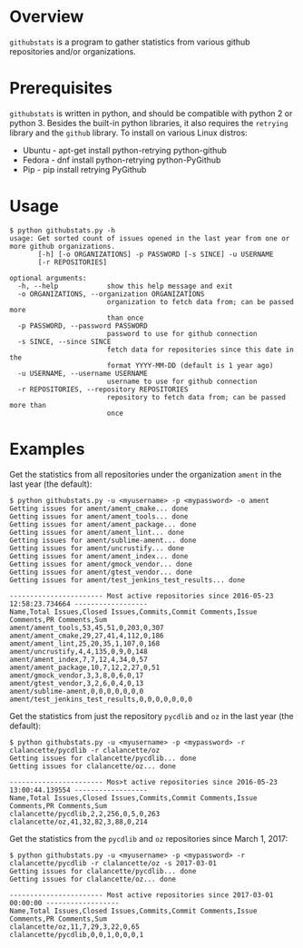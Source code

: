 # Overview

`githubstats` is a program to gather statistics from various github repositories and/or organizations.

# Prerequisites

`githubstats` is written in python, and should be compatible with python 2 or python 3.  Besides the built-in python libraries, it also requires the `retrying` library and the `github` library.  To install on various Linux distros:

* Ubuntu - apt-get install python-retrying python-github
* Fedora - dnf install python-retrying python-PyGithub
* Pip - pip install retrying PyGithub

# Usage

```
$ python githubstats.py -h
usage: Get sorted count of issues opened in the last year from one or more github organizations.
       [-h] [-o ORGANIZATIONS] -p PASSWORD [-s SINCE] -u USERNAME
       [-r REPOSITORIES]

optional arguments:
  -h, --help            show this help message and exit
  -o ORGANIZATIONS, --organization ORGANIZATIONS
                        organization to fetch data from; can be passed more
                        than once
  -p PASSWORD, --password PASSWORD
                        password to use for github connection
  -s SINCE, --since SINCE
                        fetch data for repositories since this date in the
                        format YYYY-MM-DD (default is 1 year ago)
  -u USERNAME, --username USERNAME
                        username to use for github connection
  -r REPOSITORIES, --repository REPOSITORIES
                        repository to fetch data from; can be passed more than
                        once
```

# Examples

Get the statistics from all repositories under the organization `ament` in the last year (the default):
```
$ python githubstats.py -u <myusername> -p <mypassword> -o ament
Getting issues for ament/ament_cmake... done
Getting issues for ament/ament_tools... done
Getting issues for ament/ament_package... done
Getting issues for ament/ament_lint... done
Getting issues for ament/sublime-ament... done
Getting issues for ament/uncrustify... done
Getting issues for ament/ament_index... done
Getting issues for ament/gmock_vendor... done
Getting issues for ament/gtest_vendor... done
Getting issues for ament/test_jenkins_test_results... done

----------------------- Most active repositories since 2016-05-23 12:58:23.734664 ------------------
Name,Total Issues,Closed Issues,Commits,Commit Comments,Issue Comments,PR Comments,Sum
ament/ament_tools,53,45,51,0,203,0,307
ament/ament_cmake,29,27,41,4,112,0,186
ament/ament_lint,25,20,35,1,107,0,168
ament/uncrustify,4,4,135,0,9,0,148
ament/ament_index,7,7,12,4,34,0,57
ament/ament_package,10,7,12,2,27,0,51
ament/gmock_vendor,3,3,8,0,6,0,17
ament/gtest_vendor,3,2,6,0,4,0,13
ament/sublime-ament,0,0,0,0,0,0,0
ament/test_jenkins_test_results,0,0,0,0,0,0,0

```

Get the statistics from just the repository `pycdlib` and `oz` in the last year (the default):
```
$ python githubstats.py -u <myusername> -p <mypassword> -r clalancette/pycdlib -r clalancette/oz
Getting issues for clalancette/pycdlib... done
Getting issues for clalancette/oz... done

----------------------- Mos>t active repositories since 2016-05-23 13:00:44.139554 ------------------
Name,Total Issues,Closed Issues,Commits,Commit Comments,Issue Comments,PR Comments,Sum
clalancette/pycdlib,2,2,256,0,5,0,263
clalancette/oz,41,32,82,3,88,0,214
```

Get the statistics from the `pycdlib` and `oz` repositories since March 1, 2017:

```
$ python githubstats.py -u <myusername> -p <mypassword> -r clalancette/pycdlib -r clalancette/oz -s 2017-03-01
Getting issues for clalancette/pycdlib... done
Getting issues for clalancette/oz... done

----------------------- Most active repositories since 2017-03-01 00:00:00 ------------------
Name,Total Issues,Closed Issues,Commits,Commit Comments,Issue Comments,PR Comments,Sum
clalancette/oz,11,7,29,3,22,0,65
clalancette/pycdlib,0,0,1,0,0,0,1
```
